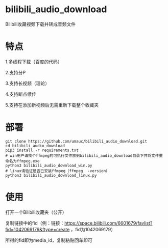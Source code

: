 # bilibili_audio_download
Bilibili收藏视频下载并转成音频文件

# 特点
1.多线程下载（百度的代码）

2.支持分P

3.支持长视频（理论）

4.支持断点续传

5.支持在添加新视频后无需重新下载整个收藏夹

# 部署
```
git clone https://github.com/umauc/bilibili_audio_download.git
cd bilibili_audio_download
pip3 install -r requirements.txt
# win用户请找个ffmpeg的可执行文件放到bilibili_audio_download目录下并将文件重命名为ffmpeg.exe
python3 bilibili_audio_download_win.py
# linux请验证是否已安装ffmpeg（ffmpeg  -version）
python3 bilibili_audio_download_linux.py
```

# 使用
打开一个Bilibili收藏夹（公开）

复制链接中的fid（例：链接：https://space.bilibili.com/6601679/favlist?fid=1042069179&ftype=create ，fid为1042069179）

所得的fid即为media_id，复制粘贴回车即可
